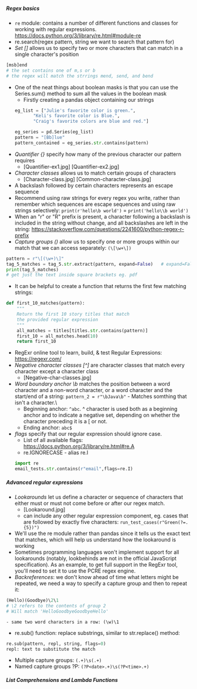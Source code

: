 ##### Regex basics
- `re` module: contains a number of different functions and classes for working with regular expressions. https://docs.python.org/3/library/re.html#module-re
- re.search(regex pattern, string we want to search that pattern for) 
- *Set []* allows us to specify two or more characters that can match in a single character's position
```py
[msb]end
# the set contains one of m,s or b
# the regex will match the strrings mend, send, and bend
```
- One of the neat things about boolean masks is that you can use the Series.sum() method to sum all the values in the boolean mask
    - Firstly creating a pandas object containing our strings
    ```py
    eg_list = ["Julie's favorite color is green.",
           "Keli's favorite color is Blue.",
           "Craig's favorite colors are blue and red."]

    eg_series = pd.Series(eg_list)
    pattern = "[Bb]lue"
    pattern_contained = eg_series.str.contains(pattern)
    ```
- *Quantifier {}* specify how many of the previous character our pattern requires
    - [Quantifier-ex1.jpg] [Quantifier-ex2.jpg]
- *Character classes* allows us to match certain groups of characters
    - [Character-class.jpg] [Common-character-class.jpg]
- A backslash followed by certain characters represents an escape sequence 
- Recommend using raw strings for every regex you write, rather than remember which sequences are escape sequences and using raw strings selectively: `print(r'hello\b world')` = `print('hello\\b world')`
- When an "r" or "R" prefix is present, a character following a backslash is included in the string without change, and all backslashes are left in the string: https://stackoverflow.com/questions/2241600/python-regex-r-prefix
- *Capture groups ()* allow us to specify one or more groups within our match that we can access separately: `(\[\w+\])`
```py
pattern = r"\[(\w+)\]"
tag_5_matches = tag_5.str.extract(pattern, expand=False)   # expand=False - returns a series
print(tag_5_matches)
# get just the text inside square brackets eg. pdf
```
- It can be helpful to create a function that returns the first few matching strings:
```py
def first_10_matches(pattern):
    """
    Return the first 10 story titles that match
    the provided regular expression
    """
    all_matches = titles[titles.str.contains(pattern)]
    first_10 = all_matches.head(10)
    return first_10
```
- RegExr online tool to learn, build, & test Regular Expressions: https://regexr.com/
- *Negative character classes [^]* are character classes that match every character except a character class
    - [Negative-char-classes.jpg]
- *Word boundary anchor \b* matches the position between a word character and a non-word character, or a word character and the start/end of a string: `pattern_2 = r"\bJava\b"` - Matches somthing that isn't a character.\ 
    - Beginning anchor: `^abc`. ^ character is used both as a beginning anchor and to indicate a negative set, depending on whether the character preceding it is a [ or not.
    - Ending anchor: `abc$` 
- *flags* specify that our regular expression should ignore case.
    - List of all available flags: https://docs.python.org/3/library/re.html#re.A
    - re.IGNORECASE - alias re.I
    ```py
    import re
    email_tests.str.contains(r"email",flags=re.I)
    ```

##### Advanced regular expressions
- *Lookarounds* let us define a character or sequence of characters that either must or must not come before or after our regex match.
    - [Lookaround.jpg]
    - can include any other regular expression component, eg. cases that are followed by exactly five characters: `run_test_cases(r"Green(?=.{5})")`
-  We'll use the re module rather than pandas since it tells us the exact text that matches, which will help us understand how the lookaround is working
- Sometimes programming languages won't implement support for all lookarounds (notably, lookbehinds are not in the official JavaScript specification). As an example, to get full support in the RegExr tool, you'll need to set it to use the PCRE regex engine.
- *Backreferences*: we don't know ahead of time what letters might be repeated, we need a way to specify a capture group and then to repeat it: 
```py
(Hello)(Goodbye)\2\1
# \2 refers to the contents of group 2
# Will match 'HelloGoodbyeGoodbyeHello'
```
    - same two word characters in a row: (\w)\1
- re.sub() function: replace substrings, similar to str.replace() method:
```py
re.sub(pattern, repl, string, flags=0)
repl: text to substitute the match
```
- Multiple capture groups: `(.+)\s(.+)`
- Named capture groups ?P<name>: `(?P<date>.+)\s(?P<time>.+)`

##### List Comprehensions and Lambda Functions
